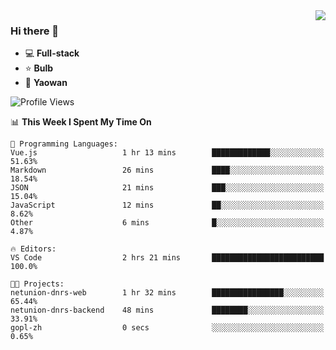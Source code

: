 <img  align="right" src="https://github-readme-stats.vercel.app/api?username=LolipopJ&show_icons=true&count_private=true&hide_title=true&include_all_commits=true&theme=vue">

### Hi there 👋

- :computer: **Full-stack**
- :star: **Bulb**
- :pill: **Yaowan**

<!--START_SECTION:waka-->
![Profile Views](http://img.shields.io/badge/Profile%20Views-3-blue)

📊 **This Week I Spent My Time On** 

```text
💬 Programming Languages: 
Vue.js                   1 hr 13 mins        █████████████░░░░░░░░░░░░   51.63% 
Markdown                 26 mins             ████░░░░░░░░░░░░░░░░░░░░░   18.54% 
JSON                     21 mins             ███░░░░░░░░░░░░░░░░░░░░░░   15.04% 
JavaScript               12 mins             ██░░░░░░░░░░░░░░░░░░░░░░░   8.62% 
Other                    6 mins              █░░░░░░░░░░░░░░░░░░░░░░░░   4.87%

🔥 Editors: 
VS Code                  2 hrs 21 mins       █████████████████████████   100.0%

🐱‍💻 Projects: 
netunion-dnrs-web        1 hr 32 mins        ████████████████░░░░░░░░░   65.44% 
netunion-dnrs-backend    48 mins             ████████░░░░░░░░░░░░░░░░░   33.91% 
gopl-zh                  0 secs              ░░░░░░░░░░░░░░░░░░░░░░░░░   0.65%

```


<!--END_SECTION:waka-->

